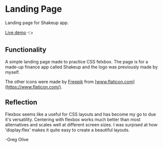 # Landing Page

Landing page for Shakeup app.

[Live demo](https://gregolive.github.io/landing-page/) 👈  

## Functionality

A simple landing page made to practice CSS felxbox. The page is for a made-up finance app called Shakeup and the logo was previously made by myself.

The other icons were made by [Freepik](https://www.freepik.com) from [www.flaticon.com](https://www.flaticon.com/).

## Reflection

Flexbox seems like a useful for CSS layouts and has become my go to due it's versatility. Centering with flexbox works much better than most alternatives and scales well at different screen sizes. I was surpised at how 'display:flex' makes it quite easy to create a beautiful layouts.

-Greg Olive
